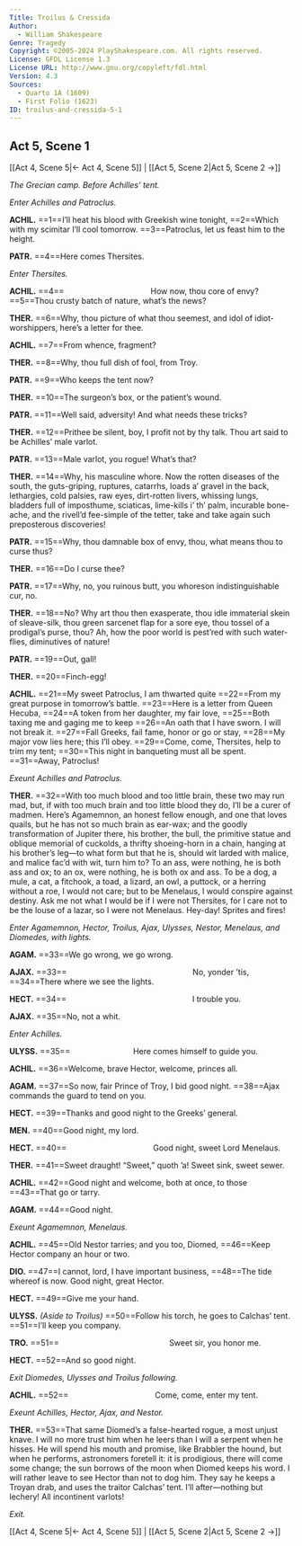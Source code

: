 ```yaml
---
Title: Troilus & Cressida
Author: 
  - William Shakespeare
Genre: Tragedy
Copyright: ©2005-2024 PlayShakespeare.com. All rights reserved.
License: GFDL License 1.3
License URL: http://www.gnu.org/copyleft/fdl.html
Version: 4.3
Sources:
  - Quarto 1A (1609)
  - First Folio (1623)
ID: troilus-and-cressida-5-1
---
```


## Act 5, Scene 1
[[Act 4, Scene 5|← Act 4, Scene 5]] | [[Act 5, Scene 2|Act 5, Scene 2 →]]

*The Grecian camp. Before Achilles’ tent.*

*Enter Achilles and Patroclus.*

**ACHIL.**
==1==I’ll heat his blood with Greekish wine tonight,
==2==Which with my scimitar I’ll cool tomorrow.
==3==Patroclus, let us feast him to the height.

**PATR.**
==4==Here comes Thersites.

*Enter Thersites.*

**ACHIL.**
==4==           How now, thou core of envy?
==5==Thou crusty batch of nature, what’s the news?

**THER.**
==6==Why, thou picture of what thou seemest, and idol of idiot-worshippers, here’s a letter for thee.

**ACHIL.**
==7==From whence, fragment?

**THER.**
==8==Why, thou full dish of fool, from Troy.

**PATR.**
==9==Who keeps the tent now?

**THER.**
==10==The surgeon’s box, or the patient’s wound.

**PATR.**
==11==Well said, adversity! And what needs these tricks?

**THER.**
==12==Prithee be silent, boy, I profit not by thy talk. Thou art said to be Achilles’ male varlot.

**PATR.**
==13==Male varlot, you rogue! What’s that?

**THER.**
==14==Why, his masculine whore. Now the rotten diseases of the south, the guts-griping, ruptures, catarrhs, loads a’ gravel in the back, lethargies, cold palsies, raw eyes, dirt-rotten livers, whissing lungs, bladders full of imposthume, sciaticas, lime-kills i’ th’ palm, incurable bone-ache, and the rivell’d fee-simple of the tetter, take and take again such preposterous discoveries!

**PATR.**
==15==Why, thou damnable box of envy, thou, what means thou to curse thus?

**THER.**
==16==Do I curse thee?

**PATR.**
==17==Why, no, you ruinous butt, you whoreson indistinguishable cur, no.

**THER.**
==18==No? Why art thou then exasperate, thou idle immaterial skein of sleave-silk, thou green sarcenet flap for a sore eye, thou tossel of a prodigal’s purse, thou? Ah, how the poor world is pest’red with such water-flies, diminutives of nature!

**PATR.**
==19==Out, gall!

**THER.**
==20==Finch-egg!

**ACHIL.**
==21==My sweet Patroclus, I am thwarted quite
==22==From my great purpose in tomorrow’s battle.
==23==Here is a letter from Queen Hecuba,
==24==A token from her daughter, my fair love,
==25==Both taxing me and gaging me to keep
==26==An oath that I have sworn. I will not break it.
==27==Fall Greeks, fail fame, honor or go or stay,
==28==My major vow lies here; this I’ll obey.
==29==Come, come, Thersites, help to trim my tent;
==30==This night in banqueting must all be spent.
==31==Away, Patroclus!

*Exeunt Achilles and Patroclus.*

**THER.**
==32==With too much blood and too little brain, these two may run mad, but, if with too much brain and too little blood they do, I’ll be a curer of madmen. Here’s Agamemnon, an honest fellow enough, and one that loves quails, but he has not so much brain as ear-wax; and the goodly transformation of Jupiter there, his brother, the bull, the primitive statue and oblique memorial of cuckolds, a thrifty shoeing-horn in a chain, hanging at his brother’s leg—to what form but that he is, should wit larded with malice, and malice fac’d with wit, turn him to? To an ass, were nothing, he is both ass and ox; to an ox, were nothing, he is both ox and ass. To be a dog, a mule, a cat, a fitchook, a toad, a lizard, an owl, a puttock, or a herring without a roe, I would not care; but to be Menelaus, I would conspire against destiny. Ask me not what I would be if I were not Thersites, for I care not to be the louse of a lazar, so I were not Menelaus. Hey-day! Sprites and fires!

*Enter Agamemnon, Hector, Troilus, Ajax, Ulysses, Nestor, Menelaus, and Diomedes, with lights.*

**AGAM.**
==33==We go wrong, we go wrong.

**AJAX.**
==33==                No, yonder ’tis,
==34==There where we see the lights.

**HECT.**
==34==                I trouble you.

**AJAX.**
==35==No, not a whit.

*Enter Achilles.*

**ULYSS.**
==35==        Here comes himself to guide you.

**ACHIL.**
==36==Welcome, brave Hector, welcome, princes all.

**AGAM.**
==37==So now, fair Prince of Troy, I bid good night.
==38==Ajax commands the guard to tend on you.

**HECT.**
==39==Thanks and good night to the Greeks’ general.

**MEN.**
==40==Good night, my lord.

**HECT.**
==40==           Good night, sweet Lord Menelaus.

**THER.**
==41==Sweet draught! “Sweet,” quoth ’a! Sweet sink, sweet sewer.

**ACHIL.**
==42==Good night and welcome, both at once, to those
==43==That go or tarry.

**AGAM.**
==44==Good night.

*Exeunt Agamemnon, Menelaus.*

**ACHIL.**
==45==Old Nestor tarries; and you too, Diomed,
==46==Keep Hector company an hour or two.

**DIO.**
==47==I cannot, lord, I have important business,
==48==The tide whereof is now. Good night, great Hector.

**HECT.**
==49==Give me your hand.

**ULYSS.**
*(Aside to Troilus)*
==50==Follow his torch, he goes to Calchas’ tent.
==51==I’ll keep you company.

**TRO.**
==51==              Sweet sir, you honor me.

**HECT.**
==52==And so good night.

*Exit Diomedes, Ulysses and Troilus following.*

**ACHIL.**
==52==           Come, come, enter my tent.

*Exeunt Achilles, Hector, Ajax, and Nestor.*

**THER.**
==53==That same Diomed’s a false-hearted rogue, a most unjust knave. I will no more trust him when he leers than I will a serpent when he hisses. He will spend his mouth and promise, like Brabbler the hound, but when he performs, astronomers foretell it: it is prodigious, there will come some change; the sun borrows of the moon when Diomed keeps his word. I will rather leave to see Hector than not to dog him. They say he keeps a Troyan drab, and uses the traitor Calchas’ tent. I’ll after—nothing but lechery! All incontinent varlots!

*Exit.*

[[Act 4, Scene 5|← Act 4, Scene 5]] | [[Act 5, Scene 2|Act 5, Scene 2 →]]